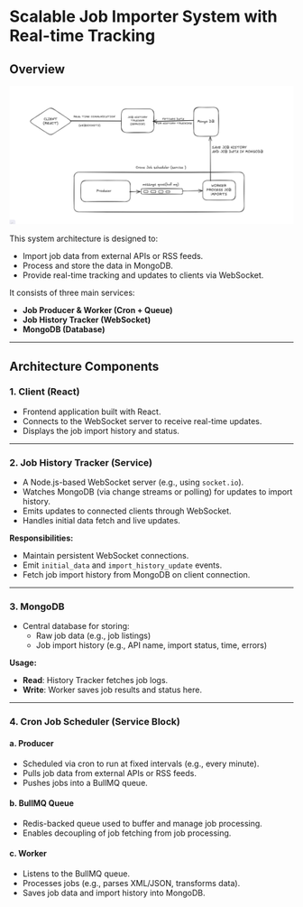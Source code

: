 # Scalable Job Importer System with Real-time Tracking

## Overview

![Architecture Diagram](./Architecture.png)

This system architecture is designed to:

- Import job data from external APIs or RSS feeds.
- Process and store the data in MongoDB.
- Provide real-time tracking and updates to clients via WebSocket.

It consists of three main services:

- **Job Producer & Worker (Cron + Queue)**
- **Job History Tracker (WebSocket)**
- **MongoDB (Database)**

---

## Architecture Components

### 1. Client (React)

- Frontend application built with React.
- Connects to the WebSocket server to receive real-time updates.
- Displays the job import history and status.

---

### 2. Job History Tracker (Service)

- A Node.js-based WebSocket server (e.g., using `socket.io`).
- Watches MongoDB (via change streams or polling) for updates to import history.
- Emits updates to connected clients through WebSocket.
- Handles initial data fetch and live updates.

**Responsibilities:**

- Maintain persistent WebSocket connections.
- Emit `initial_data` and `import_history_update` events.
- Fetch job import history from MongoDB on client connection.

---

### 3. MongoDB

- Central database for storing:
  - Raw job data (e.g., job listings)
  - Job import history (e.g., API name, import status, time, errors)

**Usage:**

- **Read**: History Tracker fetches job logs.
- **Write**: Worker saves job results and status here.

---

### 4. Cron Job Scheduler (Service Block)

#### a. Producer

- Scheduled via cron to run at fixed intervals (e.g., every minute).
- Pulls job data from external APIs or RSS feeds.
- Pushes jobs into a BullMQ queue.

#### b. BullMQ Queue

- Redis-backed queue used to buffer and manage job processing.
- Enables decoupling of job fetching from job processing.

#### c. Worker

- Listens to the BullMQ queue.
- Processes jobs (e.g., parses XML/JSON, transforms data).
- Saves job data and import history into MongoDB.

